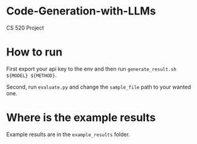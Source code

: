 # Code-Generation-with-LLMs

CS 520 Project

# How to run

First export your api key to the env and then run `generate_result.sh ${MODEL} ${METHOD}`.

Second, run `evaluate.py` and change the `sample_file` path to your wanted one.

# Where is the example results

Example results are in the `example_results` folder.